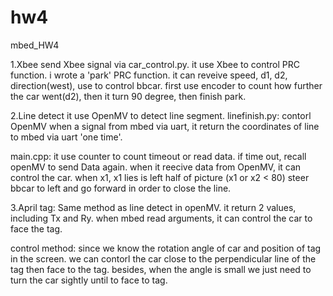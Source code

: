 # hw4
mbed_HW4

1.Xbee
send Xbee signal via car_control.py. it use Xbee to control PRC function.
i wrote a 'park' PRC function. it can reveive speed, d1, d2, direction(west), use to control bbcar.
first use encoder to count how further the car went(d2), then it turn 90 degree, then finish park.

2.Line detect
it use OpenMV to detect line segment.
linefinish.py: contorl OpenMV when a signal from mbed via uart, it return the coordinates of line to mbed via uart 'one time'.

main.cpp:
it use counter to count timeout or read data. if time out, recall openMV to send Data again. 
when it reecive data from OpenMV, it can control the car. when x1, x1 lies is left half of picture (x1 or x2 < 80) steer bbcar to left and go forward in order to close the line.

3.April tag:
Same method as line detect in openMV. it return 2 values, including Tx and Ry. when mbed read arguments, it can control the car to face the tag.

control method: since we know the rotation angle of car and position of tag in the screen. we can contorl the car close to the perpendicular line of the tag then face to the tag. besides, when the angle is small we just need to turn the car sightly until to face to tag.
